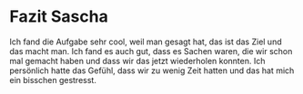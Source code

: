 # Fazit Sascha
Ich fand die Aufgabe sehr cool, weil man gesagt hat, das ist das Ziel und das macht man. Ich fand es auch gut, dass es Sachen waren, die wir schon mal gemacht haben und dass wir das jetzt wiederholen konnten. Ich persönlich hatte das Gefühl, dass wir zu wenig Zeit hatten und das hat mich ein bisschen gestresst.
